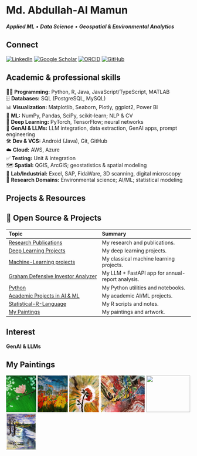 # Md. Abdullah‑Al Mamun

***Applied ML** • **Data Science** • **Geospatial & Environmental Analytics***

## Connect
[![LinkedIn](https://img.shields.io/badge/LinkedIn-Profile-0A66C2?logo=linkedin&logoColor=white)](https://www.linkedin.com/in/md-abdullah-al-mamun-a23416b8/)
[![Google Scholar](https://img.shields.io/badge/Google%20Scholar-Profile-4285F4?logo=google-scholar&logoColor=white)](https://scholar.google.com/citations?user=6iTitIQAAAAJ&hl=en&authuser=1)
[![ORCID](https://img.shields.io/badge/ORCID-0009--0001--6749--9171-A6CE39?logo=orcid&logoColor=white)](https://orcid.org/0009-0001-6749-9171)
[![GitHub](https://img.shields.io/badge/GitHub-Abdullah--TU-181717?logo=github&logoColor=white)](https://github.com/Abdullah-TU)

## Academic & professional skills
<p>
👨‍💻 <strong>Programming:</strong> Python, R, Java, JavaScript/TypeScript, MATLAB<br>
🗄️ <strong>Databases:</strong> SQL (PostgreSQL, MySQL)<br>
📊 <strong>Visualization:</strong> Matplotlib, Seaborn, Plotly, ggplot2, Power BI<br>
🤖 <strong>ML:</strong> NumPy, Pandas, SciPy, scikit-learn; NLP &amp; CV<br>
🧠 <strong>Deep Learning:</strong> PyTorch, TensorFlow; neural networks<br>
🧪 <strong>GenAI &amp; LLMs:</strong> LLM integration, data extraction, GenAI apps, prompt engineering<br>
🛠️ <strong>Dev &amp; VCS:</strong> Android (Java), Git, GitHub<br>
☁️ <strong>Cloud:</strong> AWS, Azure<br>
✅ <strong>Testing:</strong> Unit &amp; integration<br>
🗺️ <strong>Spatial:</strong> QGIS, ArcGIS; geostatistics &amp; spatial modeling<br>
🧪 <strong>Lab/Industrial:</strong> Excel, SAP, FidaWare, 3D scanning, digital microscopy<br>
🔬 <strong>Research Domains:</strong> Environmental science; AI/ML; statistical modeling
</p>

<h2> Projects & Resources</h2>

<h2>📁 Open Source & Projects</h2>

<table style="width:100%; table-layout:auto;">
  <thead>
    <tr>
      <th align="left" style="white-space:nowrap;">Topic</th>
      <th align="left">Summary</th>
    </tr>
  </thead>
  <tbody>
    <tr>
      <td style="white-space:nowrap;"><a href="https://github.com/Abdullah-TU/Research-Publications">Research Publications</a></td>
      <td>My research and publications.</td>
    </tr>
    <tr>
      <td style="white-space:nowrap;"><a href="https://github.com/Abdullah-TU/Deep-Learning-Projects">Deep Learning Projects</a></td>
      <td>My deep learning projects.</td>
    </tr>
    <tr>
      <td style="white-space:nowrap;"><a href="https://github.com/Abdullah-TU/Machine-Learning-projects">Machine-Learning projects</a></td>
      <td>My classical machine learning projects.</td>
    </tr>
    <tr>
      <td style="white-space:nowrap;"><a href="https://github.com/Abdullah-TU/Graham-Defensive-Investor-Analyzer">Graham Defensive Investor Analyzer</a></td>
      <td>My LLM + FastAPI app for annual-report analysis.</td>
    </tr>
    <tr>
      <td style="white-space:nowrap;"><a href="https://github.com/Abdullah-TU/Python">Python</a></td>
      <td>My Python utilities and notebooks.</td>
    </tr>
    <tr>
      <td style="white-space:nowrap;"><a href="https://github.com/Abdullah-TU/Academic-Projects-in-AI-and-ML">Academic&nbsp;Projects&nbsp;in&nbsp;AI&nbsp;&amp;&nbsp;ML</a></td>
      <td>My academic AI/ML projects.</td>
    </tr>
    <tr>
      <td style="white-space:nowrap;"><a href="https://github.com/Abdullah-TU/Statistical-R-Language">Statistical-R-Language</a></td>
      <td>My R scripts and notes.</td>
    </tr>
    <tr>
  <td style="white-space:nowrap;"><a href="https://github.com/Abdullah-TU/My-Paintings">My Paintings</a></td>
  <td>My paintings and artwork.</td>
</tr>

  </tbody>
</table>



## Interest
**GenAI & LLMs**

## My Paintings

<p float="right">
<img src="https://github.com/Abdullah-TU/My-Paintings/blob/master/Magnolia.jpg" width="82" height="100">
<img src="https://github.com/Abdullah-TU/My-Paintings/blob/master/leppavara.jpg" width="82" height="100">
<img src="https://github.com/Abdullah-TU/My-Paintings/blob/master/Shimul.jpg" width="82" height="100">
<img src="https://github.com/Abdullah-TU/My-Paintings/blob/master/Global%20warming.jpg" width="120" height="100">
<img src="https://github.com/Abdullah-TU/My-Paintings/blob/master/baltic%20sea.jpg" width="120" height="100">
<img src="https://github.com/Abdullah-TU/My-Paintings/blob/master/magazine.PNG" width="82" height="100">
</p>




